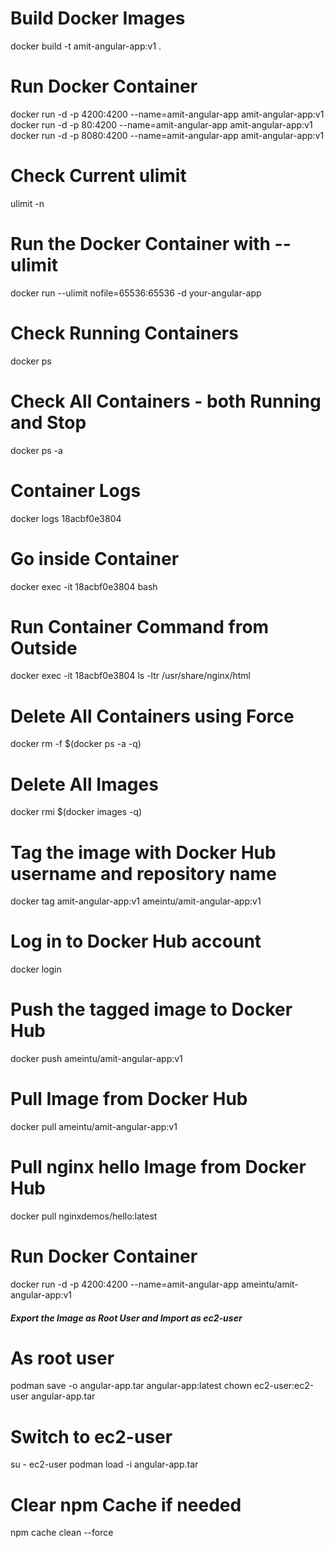 # Build Docker Images
docker build -t amit-angular-app:v1 .

# Run Docker Container
docker run -d -p 4200:4200 --name=amit-angular-app amit-angular-app:v1
docker run -d -p 80:4200 --name=amit-angular-app amit-angular-app:v1
docker run -d -p 8080:4200 --name=amit-angular-app amit-angular-app:v1

# Check Current ulimit
ulimit -n

# Run the Docker Container with --ulimit 
docker run --ulimit nofile=65536:65536 -d your-angular-app


# Check Running Containers
docker ps

# Check All Containers - both Running and Stop
docker ps -a

# Container Logs
docker logs 18acbf0e3804

# Go inside Container
docker exec -it 18acbf0e3804 bash

# Run Container Command from Outside
docker exec -it  18acbf0e3804 ls -ltr /usr/share/nginx/html

# Delete All Containers using Force
docker rm -f $(docker ps -a -q)

# Delete All Images
docker rmi $(docker images -q)

# Tag the image with Docker Hub username and repository name
docker tag amit-angular-app:v1 ameintu/amit-angular-app:v1

# Log in to Docker Hub account 
docker login

# Push the tagged image to Docker Hub
docker push ameintu/amit-angular-app:v1

# Pull Image from Docker Hub
docker pull ameintu/amit-angular-app:v1

# Pull nginx hello Image from Docker Hub
docker pull nginxdemos/hello:latest

# Run Docker Container 
docker run -d -p 4200:4200 --name=amit-angular-app ameintu/amit-angular-app:v1

##### Export the Image as Root User and Import as ec2-user
# As root user
podman save -o angular-app.tar angular-app:latest
chown ec2-user:ec2-user angular-app.tar
# Switch to ec2-user
su - ec2-user
podman load -i angular-app.tar

# Clear npm Cache if needed
npm cache clean --force

